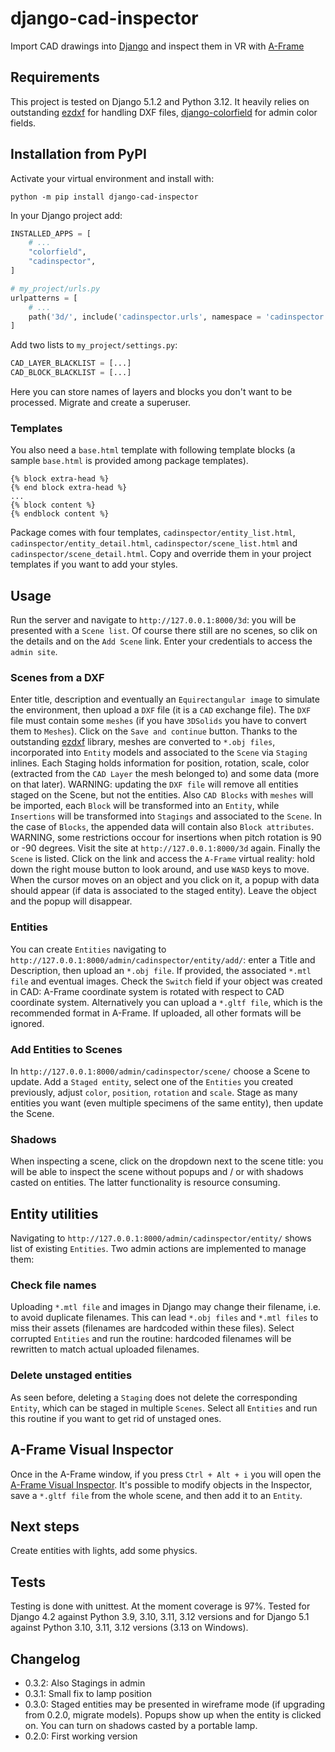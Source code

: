# django-cad-inspector
Import CAD drawings into [Django](https://djangoproject.com) and inspect them in VR with [A-Frame](https://aframe.io/docs/1.6.0/introduction/)
## Requirements
This project is tested on Django 5.1.2 and Python 3.12. It heavily relies on outstanding [ezdxf](https://ezdxf.mozman.at/) for handling DXF files, [django-colorfield](https://github.com/fabiocaccamo/django-colorfield) for admin color fields.
## Installation from PyPI
Activate your virtual environment and install with:
```
python -m pip install django-cad-inspector
```
In your Django project add:
```python
INSTALLED_APPS = [
    # ...
    "colorfield",
    "cadinspector",
]
```
```python
# my_project/urls.py
urlpatterns = [
    # ...
    path('3d/', include('cadinspector.urls', namespace = 'cadinspector')),
]
```
Add two lists to `my_project/settings.py`:
```python
CAD_LAYER_BLACKLIST = [...]
CAD_BLOCK_BLACKLIST = [...]
```
Here you can store names of layers and blocks you don't want to be processed.
Migrate and create a superuser.
### Templates
You also need a `base.html` template with following template blocks (a sample `base.html` is provided among package templates).
```
{% block extra-head %}
{% end block extra-head %}
...
{% block content %}
{% endblock content %}
```
Package comes with four templates, `cadinspector/entity_list.html`, `cadinspector/entity_detail.html`, `cadinspector/scene_list.html` and `cadinspector/scene_detail.html`. Copy and override them in your project templates if you want to add your styles.
## Usage
Run the server and navigate to `http://127.0.0.1:8000/3d`: you will be presented with a `Scene list`. Of course there still are no scenes, so clik on the details and on the `Add Scene` link. Enter your credentials to access the `admin site`.
### Scenes from a DXF
Enter title, description and eventually an `Equirectangular image` to simulate the environment, then upload a `DXF` file (it is a `CAD` exchange file). The `DXF` file must contain some `meshes` (if you have `3DSolids` you have to convert them to `Meshes`). Click on the `Save and continue` button.  Thanks to the outstanding [ezdxf](https://ezdxf.mozman.at/) library, meshes are converted to `*.obj files`, incorporated into `Entity` models and associated to the `Scene` via `Staging` inlines. Each Staging holds information for position, rotation, scale, color (extracted from the `CAD Layer` the mesh belonged to) and some data (more on that later). WARNING: updating the `DXF file` will remove all entities staged on the Scene, but not the entities.
Also `CAD Blocks` with `meshes` will be imported, each `Block` will be transformed into an `Entity`, while `Insertions` will be transformed into `Stagings` and associated to the `Scene`. In the case of `Blocks`, the appended data will contain also `Block attributes`. WARNING, some restrictions occour for insertions when pitch rotation is 90 or -90 degrees.
Visit the site at `http://127.0.0.1:8000/3d` again. Finally the `Scene` is listed. Click on the link and access the `A-Frame` virtual reality: hold down the right mouse button to look around, and use `WASD` keys to move. When the cursor moves on an object and you click on it, a popup with data should appear (if data is associated to the staged entity). Leave the object and the popup will disappear.
### Entities
You can create `Entities` navigating to `http://127.0.0.1:8000/admin/cadinspector/entity/add/`: enter a Title and Description, then upload an `*.obj file`. If provided, the associated `*.mtl file` and eventual images. Check the `Switch` field if your object was created in CAD: A-Frame coordinate system is rotated with respect to CAD coordinate system.
Alternatively you can upload a `*.gltf file`, which is the recommended format in A-Frame. If uploaded, all other formats will be ignored.
### Add Entities to Scenes
In `http://127.0.0.1:8000/admin/cadinspector/scene/` choose a Scene to update. Add a `Staged entity`, select one of the `Entities` you created previously, adjust `color`, `position`, `rotation` and `scale`. Stage as many entities you want (even multiple specimens of the same entity), then update the Scene.
### Shadows
When inspecting a scene, click on the dropdown next to the scene title: you will be able to inspect the scene without popups and / or with shadows casted on entities. The latter functionality is resource consuming.
## Entity utilities
Navigating to `http://127.0.0.1:8000/admin/cadinspector/entity/` shows list of existing `Entities`. Two admin actions are implemented to manage them:
### Check file names
Uploading `*.mtl file` and images in Django may change their filename, i.e. to avoid duplicate filenames. This can lead `*.obj files` and `*.mtl files` to miss their assets (filenames are hardcoded within these files). Select corrupted `Entities` and run the routine: hardcoded filenames will be rewritten to match actual uploaded filenames.
### Delete unstaged entities
As seen before, deleting a `Staging` does not delete the corresponding `Entity`, which can be staged in multiple `Scenes`. Select all `Entities` and run this routine if you want to get rid of unstaged ones.
## A-Frame Visual Inspector
Once in the A-Frame window, if you press `Ctrl + Alt + i` you will open the [A-Frame Visual Inspector](https://aframe.io/docs/1.6.0/introduction/visual-inspector-and-dev-tools.html). It's possible to modify objects in the Inspector, save a `*.gltf file` from the whole scene, and then add it to an `Entity`.
## Next steps
Create entities with lights, add some physics.
## Tests
Testing is done with unittest. At the moment coverage is 97%. Tested for Django 4.2 against Python 3.9, 3.10, 3.11, 3.12 versions and for Django 5.1 against Python 3.10, 3.11, 3.12 versions (3.13 on Windows).
## Changelog
- 0.3.2: Also Stagings in admin
- 0.3.1: Small fix to lamp position
- 0.3.0: Staged entities may be presented in wireframe mode (if upgrading from 0.2.0, migrate models). Popups show up when the entity is clicked on. You can turn on shadows casted by a portable lamp.
- 0.2.0: First working version
